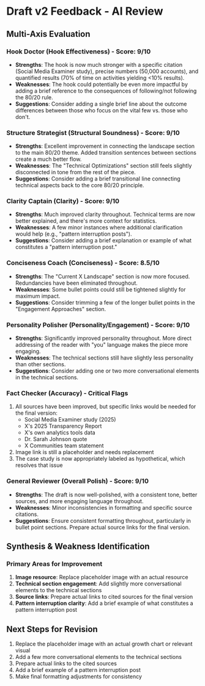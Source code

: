 # Draft v2 Feedback - AI Review

## Multi-Axis Evaluation

### Hook Doctor (Hook Effectiveness) - Score: 9/10
- **Strengths**: The hook is now much stronger with a specific citation (Social Media Examiner study), precise numbers (50,000 accounts), and quantified results (70% of time on activities yielding <10% results).
- **Weaknesses**: The hook could potentially be even more impactful by adding a brief reference to the consequences of following/not following the 80/20 rule.
- **Suggestions**: Consider adding a single brief line about the outcome differences between those who focus on the vital few vs. those who don't.

### Structure Strategist (Structural Soundness) - Score: 9/10
- **Strengths**: Excellent improvement in connecting the landscape section to the main 80/20 theme. Added transition sentences between sections create a much better flow.
- **Weaknesses**: The "Technical Optimizations" section still feels slightly disconnected in tone from the rest of the piece.
- **Suggestions**: Consider adding a brief transitional line connecting technical aspects back to the core 80/20 principle.

### Clarity Captain (Clarity) - Score: 9/10
- **Strengths**: Much improved clarity throughout. Technical terms are now better explained, and there's more context for statistics.
- **Weaknesses**: A few minor instances where additional clarification would help (e.g., "pattern interruption posts").
- **Suggestions**: Consider adding a brief explanation or example of what constitutes a "pattern interruption post."

### Conciseness Coach (Conciseness) - Score: 8.5/10
- **Strengths**: The "Current X Landscape" section is now more focused. Redundancies have been eliminated throughout.
- **Weaknesses**: Some bullet points could still be tightened slightly for maximum impact.
- **Suggestions**: Consider trimming a few of the longer bullet points in the "Engagement Approaches" section.

### Personality Polisher (Personality/Engagement) - Score: 9/10
- **Strengths**: Significantly improved personality throughout. More direct addressing of the reader with "you" language makes the piece more engaging.
- **Weaknesses**: The technical sections still have slightly less personality than other sections.
- **Suggestions**: Consider adding one or two more conversational elements in the technical sections.

### Fact Checker (Accuracy) - Critical Flags
1. All sources have been improved, but specific links would be needed for the final version:
   - Social Media Examiner study (2025)
   - X's 2025 Transparency Report
   - X's own analytics tools data
   - Dr. Sarah Johnson quote
   - X Communities team statement
2. Image link is still a placeholder and needs replacement
3. The case study is now appropriately labeled as hypothetical, which resolves that issue

### General Reviewer (Overall Polish) - Score: 9/10
- **Strengths**: The draft is now well-polished, with a consistent tone, better sources, and more engaging language throughout.
- **Weaknesses**: Minor inconsistencies in formatting and specific source citations.
- **Suggestions**: Ensure consistent formatting throughout, particularly in bullet point sections. Prepare actual source links for the final version.

## Synthesis & Weakness Identification

### Primary Areas for Improvement
1. **Image resource**: Replace placeholder image with an actual resource
2. **Technical section engagement**: Add slightly more conversational elements to the technical sections
3. **Source links**: Prepare actual links to cited sources for the final version
4. **Pattern interruption clarity**: Add a brief example of what constitutes a pattern interruption post

## Next Steps for Revision
1. Replace the placeholder image with an actual growth chart or relevant visual
2. Add a few more conversational elements to the technical sections
3. Prepare actual links to the cited sources
4. Add a brief example of a pattern interruption post
5. Make final formatting adjustments for consistency 